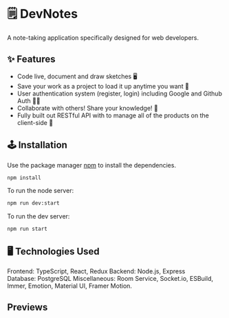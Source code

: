 # 🗒️ DevNotes

A note-taking application specifically designed for web developers.

## ✨ Features

- Code live, document and draw sketches 🖥️
- Save your work as a project to load it up anytime you want 🧭
- User authentication system (register, login) including Google and Github Auth 🙎‍♂️
- Collaborate with others! Share your knowledge! 🧠 
- Fully built out RESTful API with to manage all of the products on the client-side 💾

## 🕹️ Installation

Use the package manager [npm](https://www.npmjs.com/) to install the dependencies.

```bash
npm install
```

To run the node server:

```bash
npm run dev:start
```

To run the dev server:

```bash
npm run start
```

## 🖥️ Technologies Used

Frontend: TypeScript, React, Redux
Backend: Node.js, Express   
Database: PostgreSQL
Miscellaneous: Room Service, Socket.io, ESBuild, Immer, Emotion, Material UI, Framer Motion.   
 
## Previews




